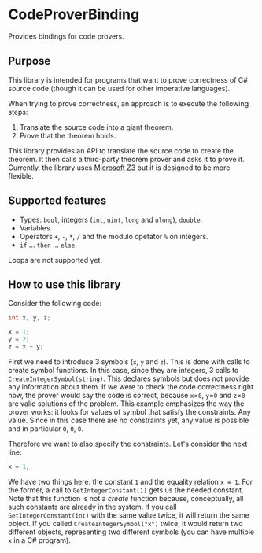 # CodeProverBinding

Provides bindings for code provers.

## Purpose

This library is intended for programs that want to prove correctness of C# source code (though it can be used for other imperative languages).

When trying to prove correctness, an approach is to execute the following steps:
1. Translate the source code into a giant theorem.
2. Prove that the theorem holds.

This library provides an API to translate the source code to create the theorem. It then calls a third-party theorem prover and asks it to prove it. Currently, the library uses [Microsoft Z3](https://github.com/Z3Prover/z3) but it is designed to be more flexible.

## Supported features

+ Types: `bool`, integers (`int`, `uint`, `long` and `ulong`), `double`.
+ Variables.
+ Operators `+`, `-`, `*`, `/` and the modulo opetator `%` on integers.
+ `if` ... `then` ... `else`.

Loops are not supported yet.

## How to use this library

Consider the following code:

```csharp
int x, y, z;

x = 1;
y = 2;
z = x + y;
```

First we need to introduce 3 symbols (`x`, `y` and `z`). This is done with calls to create symbol functions. In this case, since they are integers, 3 calls to `CreateIntegerSymbol(string)`.
This declares symbols but does not provide any information about them. If we were to check the code correctness right now, the prover would say the code is correct, because `x`=`0`, `y`=`0` and `z`=`0` are valid solutions of the problem.
This example emphasizes the way the prover works: it looks for values of symbol that satisfy the constraints. Any value. Since in this case there are no constraints yet, any value is possible and in particular `0`, `0`, `0`.

Therefore we want to also specify the constraints. Let's consider the next line:

```csharp
x = 1;
```

We have two things here: the constant `1` and the equality relation `x = 1`. For the former, a call to `GetIntegerConstant(1)` gets us the needed constant. Note that this function is not a *create* function because, conceptually, all such constants are already in the system. If you call `GetIntegerConstant(int)` with the same value twice, it will return the same object. If you called `CreateIntegerSymbol("x")` twice, it would return two different objects, representing two different symbols (you can have multiple `x` in a C# program).

